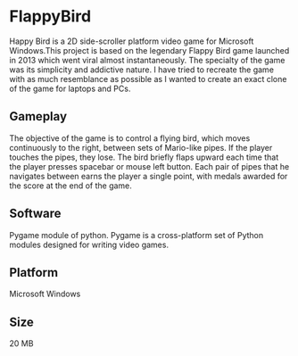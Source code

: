 # FlappyBird

Happy Bird is a 2D side-scroller platform video game for Microsoft Windows.This project is based on the legendary Flappy Bird game launched in 2013 which went viral almost instantaneously. The specialty of the game was its simplicity and addictive nature. I have tried to recreate the game with as much resemblance as possible as I wanted to create an exact clone of the game for laptops and PCs. 

## Gameplay
The objective of the game is to control a flying bird, which moves continuously to the right, between sets of Mario-like pipes. If the player touches the pipes, they lose. The bird briefly flaps upward each time that the player presses spacebar or mouse left button. Each pair of pipes that he navigates between earns the player a single point, with medals awarded for the score at the end of the game.

## Software
Pygame module of python. 
Pygame is a cross-platform set of Python modules designed for writing video games.

## Platform
Microsoft Windows

## Size
20 MB
